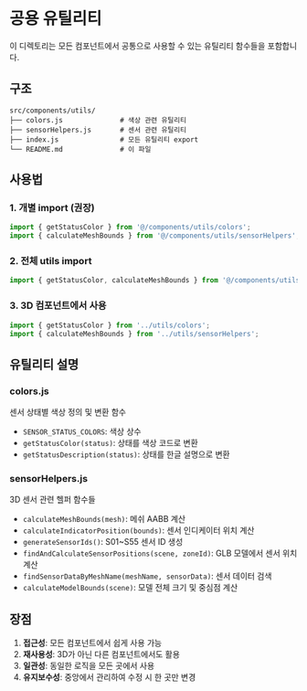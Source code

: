 # 공용 유틸리티

이 디렉토리는 모든 컴포넌트에서 공통으로 사용할 수 있는 유틸리티 함수들을 포함합니다.

## 구조

```
src/components/utils/
├── colors.js              # 색상 관련 유틸리티
├── sensorHelpers.js       # 센서 관련 유틸리티
├── index.js               # 모든 유틸리티 export
└── README.md              # 이 파일
```

## 사용법

### 1. 개별 import (권장)
```javascript
import { getStatusColor } from '@/components/utils/colors';
import { calculateMeshBounds } from '@/components/utils/sensorHelpers';
```

### 2. 전체 utils import
```javascript
import { getStatusColor, calculateMeshBounds } from '@/components/utils';
```

### 3. 3D 컴포넌트에서 사용
```javascript
import { getStatusColor } from '../utils/colors';
import { calculateMeshBounds } from '../utils/sensorHelpers';
```

## 유틸리티 설명

### colors.js
센서 상태별 색상 정의 및 변환 함수
- `SENSOR_STATUS_COLORS`: 색상 상수
- `getStatusColor(status)`: 상태를 색상 코드로 변환
- `getStatusDescription(status)`: 상태를 한글 설명으로 변환

### sensorHelpers.js
3D 센서 관련 헬퍼 함수들
- `calculateMeshBounds(mesh)`: 메쉬 AABB 계산
- `calculateIndicatorPosition(bounds)`: 센서 인디케이터 위치 계산
- `generateSensorIds()`: S01~S55 센서 ID 생성
- `findAndCalculateSensorPositions(scene, zoneId)`: GLB 모델에서 센서 위치 계산
- `findSensorDataByMeshName(meshName, sensorData)`: 센서 데이터 검색
- `calculateModelBounds(scene)`: 모델 전체 크기 및 중심점 계산

## 장점

1. **접근성**: 모든 컴포넌트에서 쉽게 사용 가능
2. **재사용성**: 3D가 아닌 다른 컴포넌트에서도 활용
3. **일관성**: 동일한 로직을 모든 곳에서 사용
4. **유지보수성**: 중앙에서 관리하여 수정 시 한 곳만 변경
